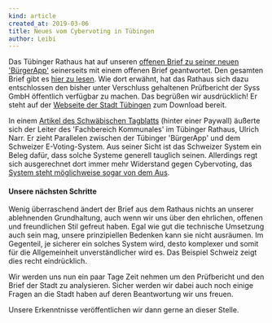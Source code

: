 ```yaml
---
kind: article
created_at: 2019-03-06
title: Neues vom Cybervoting in Tübingen
author: Leibi
---
```

Das Tübinger Rathaus hat auf unseren [offenen Brief zu seiner neuen 'BürgerApp'](/2019-02-28-cybervoting-tuebingen/) seinerseits mit einem offenen Brief geantwortet. Den gesamten Brief gibt es [hier zu lesen](/2019-03-06-cybervoting-tuebingen-update/19-03-04_CCC.pdf). Wie dort erwähnt, hat das Rathaus sich dazu entschlossen den bisher unter Verschluss gehaltenen Prüfbericht der Syss GmbH öffentlich verfügbar zu machen. Das begrüßen wir ausdrücklich! Er steht auf der [Webseite der Stadt Tübingen](https://www.tuebingen.de/Dateien/sicherheitsbericht_buergerapp.pdf) zum Download bereit.

In einem [Artikel des Schwäbischen Tagblatts](https://www.tagblatt.de/Nachrichten/Kritik-am-Abstimmungstool-406572.html) (hinter einer Paywall) äußerte sich der Leiter des 'Fachbereich Kommunales' im Tübinger Rathaus, Ulrich Narr. Er zieht Parallelen zwischen der Tübinger 'BürgerApp' und dem Schweizer E-Voting-System. Aus seiner Sicht ist das Schweizer System ein Beleg dafür, dass solche Systeme generell tauglich seinen. Allerdings regt sich ausgerechnet dort immer mehr Widerstand gegen Cybervoting, das [System steht möglichweise sogar von dem Aus](https://www.beobachter.ch/politik/online-abstimmen-der-schweiz-e-voting-droht-das-aus-bevor-es-richtig-losgeht).

<!-- break -->

#### Unsere nächsten Schritte

Wenig überraschend ändert der Brief aus dem Rathaus nichts an unserer ablehnenden Grundhaltung, auch wenn wir uns über den ehrlichen, offenen und freundlichen Stil gefreut haben. Egal wie gut die technische Umsetzung auch sein mag, unsere prinzipiellen Bedenken kann sie nicht ausräumen. Im Gegenteil, je sicherer ein solches System wird, desto komplexer und somit für die Allgemeinheit unverständlicher wird es. Das Beispiel Schweiz zeigt dies recht eindrücklich.

Wir werden uns nun ein paar Tage Zeit nehmen um den Prüfbericht und den Brief der Stadt zu analysieren. Sicher werden wir dabei auch noch einige Fragen an die Stadt haben auf deren Beantwortung wir uns freuen.

Unsere Erkenntnisse veröffentlichen wir dann gerne an dieser Stelle.
